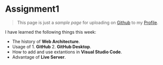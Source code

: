 # Assignment1
> This page is just a _sample page_ for uploading on [Github] to my [Profile].

I have learned the following things this week:
* The history of **Web Architecture**.
* Usage of 1. **GitHub** 2. **GitHub Desktop**.
* How to add and use extantions in **Visual Studio Code**.
* Advantage of **Live Server**.

[Github]: https://github.com/
[Profile]: https://github.com/romilshah98/Assignment1.git
